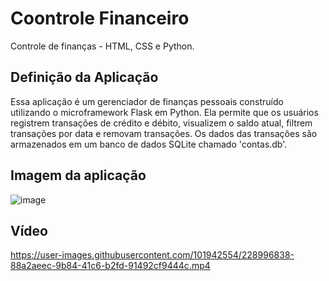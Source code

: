 # Coontrole Financeiro
Controle de finanças - HTML, CSS e Python.

## Definição da Aplicação
Essa aplicação é um gerenciador de finanças pessoais construído utilizando o microframework Flask em Python. Ela permite que os usuários registrem transações de crédito e débito, visualizem o saldo atual, filtrem transações por data e removam transações. Os dados das transações são armazenados em um banco de dados SQLite chamado 'contas.db'.

## Imagem da aplicação
![image](https://user-images.githubusercontent.com/101942554/228996724-a6d62701-fd15-4b47-9e63-c8625baeec1b.png)

## Vídeo
https://user-images.githubusercontent.com/101942554/228996838-88a2aeec-9b84-41c6-b2fd-91492cf9444c.mp4


